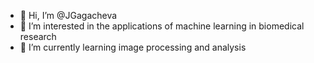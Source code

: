 - 👋 Hi, I’m @JGagacheva
- 🌱 I’m interested in the applications of machine learning in biomedical research
- 🔬 I’m currently learning image processing and analysis 

<!---
JGagacheva/JGagacheva is a ✨ special ✨ repository because its `README.md` (this file) appears on your GitHub profile.
You can click the Preview link to take a look at your changes.
--->
